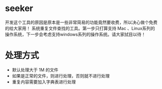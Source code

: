 # seeker 

开发这个工具的原因是原本是一些非常简易的功能竟然要收费，所以决心做个免费的给大家用！
系统重复文件查找的工具。第一步只打算支持 Mac
、Linux系列的操作系统，下一步会考虑支持windows系列的操作系统。请大家拭目以待！

# 处理方式

- 默认处理大于 1M 的文件
- 如果是正常的文件，则进行处理，否则就不进行处理
- 重复内容需要加入字典表进行处理
